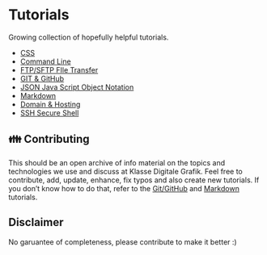 # Tutorials

Growing collection of hopefully helpful tutorials.

- [CSS](CSS.md)
- [Command Line](CommandLine.md)
- [FTP/SFTP FIle Transfer](FTP.md)
- [GIT & GitHub](GIT.md)
- [JSON Java Script Object Notation](JSON.md)
- [Markdown](Markdown.md)
- [Domain & Hosting](Domain-Hosting.md)
- [SSH Secure Shell](SSH.md)

## 👪 Contributing

This should be an open archive of info material on the topics and technologies we use and discuss at Klasse Digitale Grafik.
Feel free to contribute, add, update, enhance, fix typos and also create new tutorials. If you don’t know how to do that, refer to the [Git/GitHub](GIT.md) and [Markdown](Markdown.md) tutorials.

## Disclaimer

No garuantee of completeness, please contribute to make it better :)
